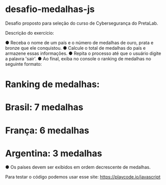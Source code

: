 # desafio-medalhas-js

Desafio proposto para seleção do curso de Cybersegurança do PretaLab.

Descrição do exercício:

● Receba o nome de um país e o número de medalhas de ouro, prata e bronze que
ele conquistou.
● Calcule o total de medalhas do país e armazene essas informações.
● Repita o processo até que o usuário digite a palavra 'sair'.
● Ao final, exiba no console o ranking de medalhas no seguinte formato:
# Ranking de medalhas:
# Brasil: 7 medalhas
# França: 6 medalhas
# Argentina: 3 medalhas
● Os países devem ser exibidos em ordem decrescente de medalhas.

Para testar o código podemos usar esse site:
https://playcode.io/javascript